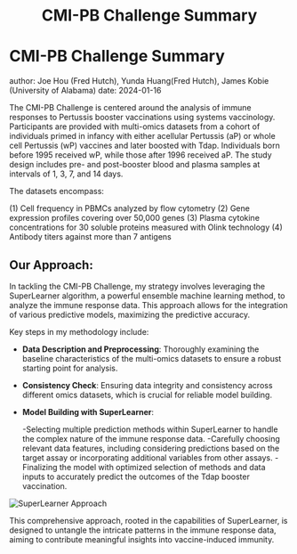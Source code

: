 <h1 align="center">CMI-PB Challenge Summary</h1># <span style="font-size:15px;"> # CMI-PB Challenge Summary
author: Joe Hou (Fred Hutch), Yunda Huang(Fred Hutch), James Kobie (University of Alabama)date: 2024-01-16
The CMI-PB Challenge is centered around the analysis of immune responses to Pertussis booster vaccinations using systems vaccinology. Participants are provided with multi-omics datasets from a cohort of individuals primed in infancy with either acellular Pertussis (aP) or whole cell Pertussis (wP) vaccines and later boosted with Tdap. Individuals born before 1995 received wP, while those after 1996 received aP. The study design includes pre- and post-booster blood and plasma samples at intervals of 1, 3, 7, and 14 days.The datasets encompass:(1) Cell frequency in PBMCs analyzed by flow cytometry(2) Gene expression profiles covering over 50,000 genes(3) Plasma cytokine concentrations for 30 soluble proteins measured with Olink technology(4) Antibody titers against more than 7 antigens## Our Approach:In tackling the CMI-PB Challenge, my strategy involves leveraging the SuperLearner algorithm, a powerful ensemble machine learning method, to analyze the immune response data. This approach allows for the integration of various predictive models, maximizing the predictive accuracy.Key steps in my methodology include:- **Data Description and Preprocessing**: Thoroughly examining the baseline characteristics of the multi-omics datasets to ensure a robust starting point for analysis.- **Consistency Check**: Ensuring data integrity and consistency across different omics datasets, which is crucial for reliable model building.- **Model Building with SuperLearner**:    -Selecting multiple prediction methods within SuperLearner to handle the complex nature of the immune response data.    -Carefully choosing relevant data features, including considering predictions based on the target assay or incorporating additional variables from other assays.    -Finalizing the model with optimized selection of methods and data inputs to accurately predict the outcomes of the Tdap booster vaccination.</span><img src="/Users/jhou2/Documents/GitHub/CMI-PB-Challenge/CMI PB Roadmap.png" alt="SuperLearner Approach">This comprehensive approach, rooted in the capabilities of SuperLearner, is designed to untangle the intricate patterns in the immune response data, aiming to contribute meaningful insights into vaccine-induced immunity.